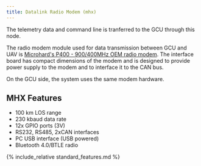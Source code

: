 ```yaml
---
title: Datalink Radio Modem (mhx)
---
```


The telemetry data and command line is tranferred to the GCU through this node.

The radio modem module used for data transmission between GCU and UAV is [Microhard's P400 - 900/400MHz OEM radio modem](http://microhardcorp.com). The interface board has compact dimensions of the modem and is designed to provide power supply to the modem and to interface it to the CAN bus.

On the GCU side, the system uses the same modem hardware.


## MHX Features

- 100 km LOS range
- 230 kbaud data rate
- 12x GPIO ports (3V)
- RS232, RS485, 2xCAN interfaces
- PC USB interface (USB powered)
- Bluetooth 4.0/BTLE radio

{% include_relative standard_features.md %}
